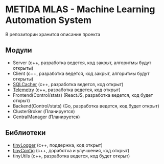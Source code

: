 # METIDA MLAS - Machine Learning Automation System
В репозитории хранится описание проекта

## Модули
- Server (с++, разработка ведется, код закрыт, алгоритмы будут открыты)
- Client (с++, разработка ведется, код закрыт, алгоритмы будут открыты)
- <a href="/DannikInfo/SQLCacher">SQLCacher</a> (с++, разработка ведется, код открыт)  
- <a href="/DannikInfo/metida-Telemetry">Telemetry</a> (с++, разработка ведется, код открыт)
- Frontend(Control/stats) (ReactJS, разработка ведется, код будет открыт)
- Backend(Control/stats) (Go, разработка ведется, код будет открыт)
- ClusterBroker (Планируется)
- CentralManager (Планируется)

## Библиотеки
- <a href="/DannikInfo/tinyLoggerCpp">tinyLogger</a> (с++, поддержка, код открыт)
- <a href="/DannikInfo/tinyConfigCpp">tinyConfig</a> (с++, доработка и улучшения, код открыт)
- tinyUtils (с++, разработка ведется, код будет открыт)